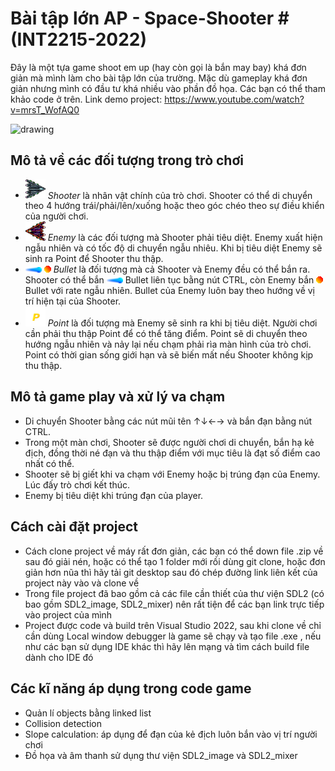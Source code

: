# Bài tập lớn AP - Space-Shooter # (INT2215-2022)
Đây là một tựa game shoot em up (hay còn gọi là bắn may bay) khá đơn giản mà mình làm cho bài tập lớn của trường. Mặc dù gameplay khá đơn giản nhưng mình có đầu tư khá nhiều vào phần đồ họa. Các bạn có thể tham khảo code ở trên.
Link demo project: https://www.youtube.com/watch?v=mrsT_WofAQ0

<img src="res/demo.png" alt="drawing" width="400"/>

## Mô tả về các đối tượng trong trò chơi

- <img src="gfx/player.png" width="32px"> *Shooter* là nhân vật chính của trò chơi. Shooter có thể di chuyển theo 4 hướng trái/phải/lên/xuống hoặc theo góc chéo theo sự điều khiển của người chơi.
- <img src="gfx/enemy.png" width="32px"> *Enemy* là các đối tượng mà Shooter phải tiêu diệt. Enemy xuất hiện ngẫu nhiên và có tốc độ di chuyển ngẫu nhiêu. Khi bị tiêu diệt Enemy sẽ sinh ra Point để Shooter thu thập.
- ![](gfx/playerBullet.png) ![](gfx/alienBullet.png) *Bullet* là đối tượng mà cả Shooter và Enemy đều có thể bắn ra. Shooter có thể bắn ![](gfx/playerBullet.png) Bullet liên tục bằng nút CTRL, còn Enemy bắn ![](gfx/alienBullet.png) Bullet với rate ngẫu nhiên. Bullet của Enemy luôn bay theo hướng về vị trí hiện tại của Shooter.
- <img src="gfx/points.png" width="32px"> *Point* là đối tượng mà Enemy sẽ sinh ra khi bị tiêu diệt. Người chơi cần phải thu thập Point để có thể tăng điểm. Point sẽ di chuyển theo hướng ngẫu nhiên và nảy lại nếu chạm phải rìa màn hình của trò chơi. Point có thời gian sống giới hạn và sẽ biến mất nếu Shooter không kịp thu thập.

## Mô tả game play và xử lý va chạm
- Di chuyển Shooter bằng các nút mũi tên ↑↓←→ và bắn đạn bằng nút CTRL.
- Trong một màn chơi, Shooter sẽ được người chơi di chuyển, bắn hạ kẻ địch, đồng thời né đạn và thu thập điểm với mục tiêu là đạt số điểm cao nhất có thể.
- Shooter sẽ bị giết khi va chạm với Enemy hoặc bị trúng đạn của Enemy. Lúc đấy trò chơi kết thúc.
- Enemy bị tiêu diệt khi trúng đạn của player.

## Cách cài đặt project
- Cách clone project về máy rất đơn giản, các bạn có thể down file .zip về sau đó giải nén, hoặc có thể tạo 1 folder mới rồi dùng git clone, hoặc đơn giản hơn nũa thì hãy tải git desktop sau đó chép đường link liên kết của project này vào và clone về
- Trong file project đã bao gồm cả các file cần thiết của thư viện SDL2 (có bao gồm SDL2_image, SDL2_mixer) nên rất tiện để các bạn link trực tiếp vào project của mình
- Project được code và build trên Visual Studio 2022, sau khi clone về chỉ cần dùng Local window debugger là game sẽ chạy và tạo file .exe , nếu như các bạn sử dụng IDE khác thì hãy lên mạng và tìm cách build file dành cho IDE đó

## Các kĩ năng áp dụng trong code game
- Quản lí objects bằng linked list
- Collision detection
- Slope calculation: áp dụng để đạn của kẻ địch luôn bắn vào vị trí người chơi
- Đồ họa và âm thanh sử dụng thư viện SDL2_image và SDL2_mixer
